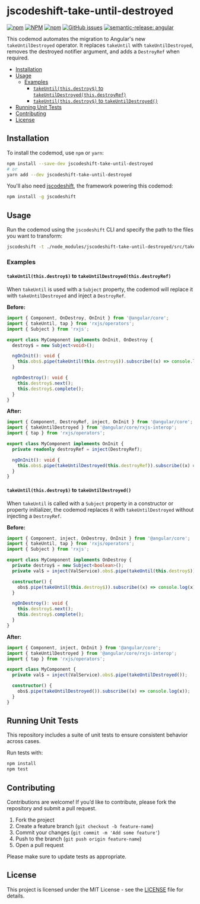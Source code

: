 # jscodeshift-take-until-destroyed

[![npm](https://img.shields.io/npm/v/jscodeshift-take-until-destroyed?style=flat-square)](https://www.npmjs.com/package/jscodeshift-take-until-destroyed?activeTab=versions)
[![NPM](https://img.shields.io/npm/l/jscodeshift-take-until-destroyed?style=flat-square)](https://raw.githubusercontent.com/manbearwiz/jscodeshift-take-until-destroyed/master/LICENSE)
[![npm](https://img.shields.io/npm/dt/jscodeshift-take-until-destroyed?style=flat-square)](https://www.npmjs.com/package/jscodeshift-take-until-destroyed)
[![GitHub issues](https://img.shields.io/github/issues/manbearwiz/jscodeshift-take-until-destroyed?style=flat-square)](https://github.com/manbearwiz/jscodeshift-take-until-destroyed/issues)
[![semantic-release: angular](https://img.shields.io/badge/semantic--release-angular-e10079?logo=semantic-release&style=flat-square)](https://github.com/semantic-release/semantic-release)

This codemod automates the migration to Angular's new `takeUntilDestroyed` operator. It replaces `takeUntil` with `takeUntilDestroyed`, removes the destroyed notifier argument, and adds a `DestroyRef` when required.

- [Installation](#installation)
- [Usage](#usage)
  - [Examples](#examples)
    - [`takeUntil(this.destroy$)` to `takeUntilDestroyed(this.destroyRef)`](#takeuntilthisdestroy-to-takeuntildestroyedthisdestroyref)
    - [`takeUntil(this.destroy$)` to `takeUntilDestroyed()`](#takeuntilthisdestroy-to-takeuntildestroyed)
- [Running Unit Tests](#running-unit-tests)
- [Contributing](#contributing)
- [License](#license)

## Installation

To install the codemod, use `npm` or `yarn`:

```bash
npm install --save-dev jscodeshift-take-until-destroyed
# or
yarn add --dev jscodeshift-take-until-destroyed
```

You'll also need [jscodeshift](https://github.com/facebook/jscodeshift), the framework powering this codemod:

```bash
npm install -g jscodeshift
```

## Usage

Run the codemod using the `jscodeshift` CLI and specify the path to the files you want to transform:

```bash
jscodeshift -t ./node_modules/jscodeshift-take-until-destroyed/src/take-until-destroyed.ts src
```

### Examples

#### `takeUntil(this.destroy$)` to `takeUntilDestroyed(this.destroyRef)`

When `takeUntil` is used with a `Subject` property, the codemod will replace it with `takeUntilDestroyed` and inject a `DestroyRef`.

**Before:**

```ts
import { Component, OnDestroy, OnInit } from '@angular/core';
import { takeUntil, tap } from 'rxjs/operators';
import { Subject } from 'rxjs';

export class MyComponent implements OnInit, OnDestroy {
  destroy$ = new Subject<void>();

  ngOnInit(): void {
    this.obs$.pipe(takeUntil(this.destroy$)).subscribe((x) => console.log(x));
  }

  ngOnDestroy(): void {
    this.destroy$.next();
    this.destroy$.complete();
  }
}
```

**After:**

```ts
import { Component, DestroyRef, inject, OnInit } from '@angular/core';
import { takeUntilDestroyed } from '@angular/core/rxjs-interop';
import { tap } from 'rxjs/operators';

export class MyComponent implements OnInit {
  private readonly destroyRef = inject(DestroyRef);

  ngOnInit(): void {
    this.obs$.pipe(takeUntilDestroyed(this.destroyRef)).subscribe((x) => console.log(x));
  }
}
```

#### `takeUntil(this.destroy$)` to `takeUntilDestroyed()`

When `takeUntil` is called with a `Subject` property in a constructor or property initializer, the codemod replaces it with `takeUntilDestroyed` without injecting a `DestroyRef`.

**Before:**

```ts
import { Component, inject, OnDestroy, OnInit } from '@angular/core';
import { takeUntil, tap } from 'rxjs/operators';
import { Subject } from 'rxjs';

export class MyComponent implements OnDestroy {
  private destroy$ = new Subject<boolean>();
  private val$ = inject(ValService).obs$.pipe(takeUntil(this.destroy$));

  constructor() {
    obs$.pipe(takeUntil(this.destroy$)).subscribe((x) => console.log(x));
  }

  ngOnDestroy(): void {
    this.destroy$.next();
    this.destroy$.complete();
  }
}
```

**After:**

```ts
import { Component, inject, OnInit } from '@angular/core';
import { takeUntilDestroyed } from '@angular/core/rxjs-interop';
import { tap } from 'rxjs/operators';

export class MyComponent {
  private val$ = inject(ValService).obs$.pipe(takeUntilDestroyed());

  constructor() {
    obs$.pipe(takeUntilDestroyed()).subscribe((x) => console.log(x));
  }
}
```

## Running Unit Tests

This repository includes a suite of unit tests to ensure consistent behavior across cases.

Run tests with:

```bash
npm install
npm test
```

## Contributing

Contributions are welcome! If you’d like to contribute, please fork the repository and submit a pull request.

1. Fork the project
2. Create a feature branch (`git checkout -b feature-name`)
3. Commit your changes (`git commit -m 'Add some feature'`)
4. Push to the branch (`git push origin feature-name`)
5. Open a pull request

Please make sure to update tests as appropriate.

## License

This project is licensed under the MIT License - see the [LICENSE](LICENSE) file for details.
